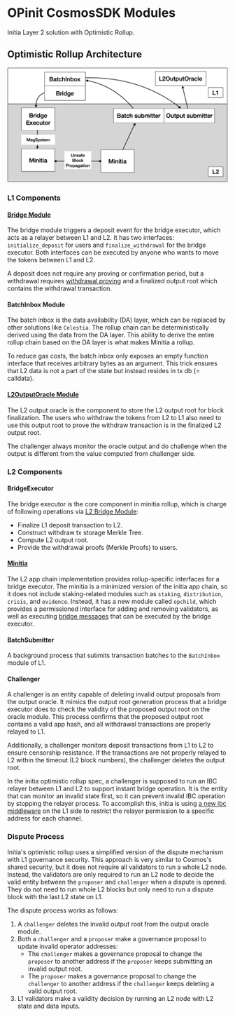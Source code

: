 # OPinit CosmosSDK Modules

Initia Layer 2 solution with Optimistic Rollup.

## Optimistic Rollup Architecture

![architecture](./specs/architecture.png)

### L1 Components

#### [Bridge Module](./specs/l1_bridge.md)

The bridge module triggers a deposit event for the bridge executor, which acts as a relayer between L1 and L2. It has two interfaces: `initialize_deposit` for users and `finalize_withdrawal` for the bridge executor. Both interfaces can be executed by anyone who wants to move the tokens between L1 and L2.

A deposit does not require any proving or confirmation period, but a withdrawal requires [withdrawal proving](./specs/withdrawal_proving.md) and a finalized output root which contains the withdrawal transaction.

#### BatchInbox Module

The batch inbox is the data availability (DA) layer, which can be replaced by other solutions like `Celestia`. The rollup chain can be deterministically derived using the data from the DA layer. This ability to derive the entire rollup chain based on the DA layer is what makes Minitia a rollup.

To reduce gas costs, the batch inbox only exposes an empty function interface that receives arbitrary bytes as an argument. This trick ensures that L2 data is not a part of the state but instead resides in tx db (= calldata).

#### [L2OutputOracle Module](./specs/l2_output_oracle.md)

The L2 output oracle is the component to store the L2 output root for block finalization. The users who withdraw the tokens from L2 to L1 also need to use this output root to prove the withdraw transaction is in the finalized L2 output root.

The challenger always monitor the oracle output and do challenge when the output is different from the value computed from challenger side.

### L2 Components

#### BridgeExecutor

The bridge executor is the core component in minitia rollup, which is charge of following operations via [L2 Bridge Module](./specs/l2_bridge.md):

* Finalize L1 deposit transaction to L2.
* Construct withdraw tx storage Merkle Tree.
* Compute L2 output root.
* Provide the withdrawal proofs (Merkle Proofs) to users.

#### [Minitia](./specs/minitia.md)

The L2 app chain implementation provides rollup-specific interfaces for a bridge executor. The minitia is a minimized version of the initia app chain, so it does not include staking-related modules such as `staking`, `distribution`, `crisis`, and `evidence`. Instead, it has a new module called `opchild`, which provides a permissioned interface for adding and removing validators, as well as executing [bridge messages](./specs/l2_bridge.md) that can be executed by the bridge executor.

#### BatchSubmitter

A background process that submits transaction batches to the `BatchInbox` module of L1.

#### Challenger

A challenger is an entity capable of deleting invalid output proposals from the output oracle. It mimics the output root generation process that a bridge executor does to check the validity of the proposed output root on the oracle module. This process confirms that the proposed output root contains a valid app hash, and all withdrawal transactions are properly relayed to L1.

Additionally, a challenger monitors deposit transactions from L1 to L2 to ensure censorship resistance. If the transactions are not properly relayed to L2 within the timeout (L2 block numbers), the challenger deletes the output root.

In the initia optimistic rollup spec, a challenger is supposed to run an IBC relayer between L1 and L2 to support instant bridge operation. It is the entity that can monitor an invalid state first, so it can prevent invalid IBC operation by stopping the relayer process. To accomplish this, initia is using [a new ibc middleware](https://github.com/initia-labs/initia/pull/86) on the L1 side to restrict the relayer permission to a specific address for each channel.

### Dispute Process

Initia's optimistic rollup uses a simplified version of the dispute mechanism with L1 governance security. This approach is very similar to Cosmos's shared security, but it does not require all validators to run a whole L2 node. Instead, the validators are only required to run an L2 node to decide the valid entity between the `proposer` and `challenger` when a dispute is opened. They do not need to run whole L2 blocks but only need to run a dispute block with the last L2 state on L1.

The dispute process works as follows:

1. A `challenger` deletes the invalid output root from the output oracle module.
2. Both a `challenger` and a `proposer` make a governance proposal to update invalid operator addresses:
    * The `challenger` makes a governance proposal to change the `proposer` to another address if the `proposer` keeps submitting an invalid output root.
    * The `proposer` makes a governance proposal to change the `challenger` to another address if the `challenger` keeps deleting a valid output root.
3. L1 validators make a validity decision by running an L2 node with L2 state and data inputs.
